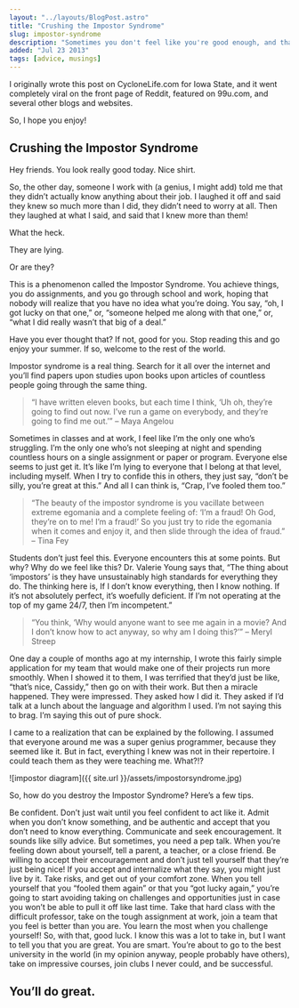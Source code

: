 ```yaml
---
layout: "../layouts/BlogPost.astro"
title: "Crushing the Impostor Syndrome"
slug: impostor-syndrome
description: "Sometimes you don't feel like you're good enough, and that you're fooling everyone.  You're not alone."
added: "Jul 23 2013"
tags: [advice, musings]
---
```


I originally wrote this post on CycloneLife.com for Iowa State, and it went completely viral on the front page of Reddit, featured on 99u.com, and several other blogs and websites.

So, I hope you enjoy!

## Crushing the Impostor Syndrome

Hey friends. You look really good today. Nice shirt.

So, the other day, someone I work with (a genius, I might add) told me that they didn’t actually know anything about their job. I laughed it off and said they knew so much more than I did, they didn’t need to worry at all. Then they laughed at what I said, and said that I knew more than them!

What the heck.

They are lying.

Or are they?

This is a phenomenon called the Impostor Syndrome. You achieve things, you do assignments, and you go through school and work, hoping that nobody will realize that you have no idea what you’re doing. You say, “oh, I got lucky on that one,” or, “someone helped me along with that one,” or, “what I did really wasn’t that big of a deal.”

Have you ever thought that?
If not, good for you. Stop reading this and go enjoy your summer.
If so, welcome to the rest of the world.

Impostor syndrome is a real thing. Search for it all over the internet and you’ll find papers upon studies upon books upon articles of countless people going through the same thing.

> “I have written eleven books, but each time I think, ‘Uh oh, they’re going to find out now. I’ve run a game on everybody, and they’re going to find me out.’” – Maya Angelou

Sometimes in classes and at work, I feel like I’m the only one who’s struggling. I’m the only one who’s not sleeping at night and spending countless hours on a single assignment or paper or program. Everyone else seems to just get it. It’s like I’m lying to everyone that I belong at that level, including myself. When I try to confide this in others, they just say, “don’t be silly, you’re great at this.” And all I can think is, “Crap, I’ve fooled them too.”

> “The beauty of the impostor syndrome is you vacillate between extreme egomania and a complete feeling of: ‘I’m a fraud! Oh God, they’re on to me! I’m a fraud!’ So you just try to ride the egomania when it comes and enjoy it, and then slide through the idea of fraud.” – Tina Fey

Students don’t just feel this. Everyone encounters this at some points. But why? Why do we feel like this? Dr. Valerie Young says that, “The thing about ‘impostors’ is they have unsustainably high standards for everything they do. The thinking here is, If I don’t know everything, then I know nothing. If it’s not absolutely perfect, it’s woefully deficient. If I’m not operating at the top of my game 24/7, then I’m incompetent.”

> “You think, ‘Why would anyone want to see me again in a movie? And I don’t know how to act anyway, so why am I doing this?’” – Meryl Streep

One day a couple of months ago at my internship, I wrote this fairly simple application for my team that would make one of their projects run more smoothly. When I showed it to them, I was terrified that they’d just be like, “that’s nice, Cassidy,” then go on with their work. But then a miracle happened. They were impressed. They asked how I did it. They asked if I’d talk at a lunch about the language and algorithm I used. I’m not saying this to brag. I’m saying this out of pure shock.

I came to a realization that can be explained by the following. I assumed that everyone around me was a super genius programmer, because they seemed like it. But in fact, everything I knew was not in their repertoire. I could teach them as they were teaching me. What?!?

![impostor diagram]({{ site.url }}/assets/impostorsyndrome.jpg)

So, how do you destroy the Impostor Syndrome? Here’s a few tips.

Be confident. Don’t just wait until you feel confident to act like it. Admit when you don’t know something, and be authentic and accept that you don’t need to know everything.
Communicate and seek encouragement. It sounds like silly advice. But sometimes, you need a pep talk. When you’re feeling down about yourself, tell a parent, a teacher, or a close friend. Be willing to accept their encouragement and don’t just tell yourself that they’re just being nice! If you accept and internalize what they say, you might just live by it.
Take risks, and get out of your comfort zone. When you tell yourself that you “fooled them again” or that you “got lucky again,” you’re going to start avoiding taking on challenges and opportunities just in case you won’t be able to pull it off like last time. Take that hard class with the difficult professor, take on the tough assignment at work, join a team that you feel is better than you are. You learn the most when you challenge yourself!
So, with that, good luck. I know this was a lot to take in, but I want to tell you that you are great. You are smart. You’re about to go to the best university in the world (in my opinion anyway, people probably have others), take on impressive courses, join clubs I never could, and be successful.

## You’ll do great.
